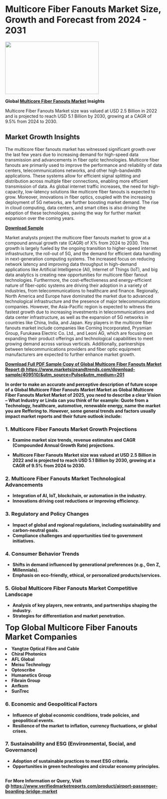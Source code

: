 <H1>Multicore Fiber Fanouts Market Size, Growth and Forecast from 2024 - 2031</H1><img class="aligncenter size-medium wp-image-584254" src="https://thirdeyenews.in/wp-content/uploads/2024/09/Global-Market-Research-300x168.jpeg" alt="" width="300" height="168" /><p><strong>Global&nbsp;<a href="https://www.marketsizeandtrends.com/download-sample/409510/&amp;utm_source=Pulse&amp;utm_medium=201">Multicore Fiber Fanouts Market</a> Insights</strong></p><p>Multicore Fiber Fanouts Market size was valued at USD 2.5 Billion in 2022 and is projected to reach USD 5.1 Billion by 2030, growing at a CAGR of 9.5% from 2024 to 2030.</p><p><h2>Market Growth Insights</h2> <p>The multicore fiber fanouts market has witnessed significant growth over the last few years due to increasing demand for high-speed data transmission and advancements in fiber optic technologies. Multicore fiber fanouts are primarily used to improve the performance and reliability of data centers, telecommunications networks, and other high-bandwidth applications. These systems allow for efficient signal splitting and distribution across multiple fiber connections, enabling more efficient transmission of data. As global internet traffic increases, the need for high-capacity, low-latency solutions like multicore fiber fanouts is expected to grow. Moreover, innovations in fiber optics, coupled with the increasing deployment of 5G networks, are further boosting market demand. The rise in cloud computing, data centers, and smart cities is also driving the adoption of these technologies, paving the way for further market expansion over the coming years.</p> <p><strong><a href="#">Download Sample</a></strong></p> <p>Market analysts project the multicore fiber fanouts market to grow at a compound annual growth rate (CAGR) of X% from 2024 to 2030. This growth is largely fueled by the ongoing transition to higher-speed internet infrastructure, the roll-out of 5G, and the demand for efficient data handling in next-generation computing systems. The increased focus on reducing network latency and improving data throughput in high-demand applications like Artificial Intelligence (AI), Internet of Things (IoT), and big data analytics is creating new opportunities for multicore fiber fanout technologies. Furthermore, the cost-effectiveness and energy-efficient nature of fiber-optic systems are driving their adoption in a variety of industries, from telecommunications to healthcare and finance. Regionally, North America and Europe have dominated the market due to advanced technological infrastructure and the presence of major telecommunications companies. However, the Asia-Pacific region is expected to witness the fastest growth due to increasing investments in telecommunications and data center infrastructure, as well as the expansion of 5G networks in countries like China, India, and Japan. Key players in the multicore fiber fanouts market include companies like Corning Incorporated, Prysmian Group, Furukawa Electric Co. Ltd., and Leoni AG, which are focusing on expanding their product offerings and technological capabilities to meet growing demand across various verticals. Additionally, partnerships between telecommunications providers and fiber optic equipment manufacturers are expected to further enhance market growth.</p> <p><strong><a href="#"></p><p><span class=""><strong>Download Full PDF Sample Copy of Global Multicore Fiber Fanouts Market Report</strong> @ <a href="https://www.marketsizeandtrends.com/download-sample/409510/&amp;utm_source=Pulse&amp;utm_medium=201" target="_blank">https://www.marketsizeandtrends.com/download-sample/409510/&amp;utm_source=Pulse&amp;utm_medium=201</a></span></p><p>In order to make an accurate and perceptive description of future scope of a Global&nbsp;Multicore Fiber Fanouts Market Market as Global&nbsp;Multicore Fiber Fanouts Market Market of 2025, you need to describe a clear Vision &ndash; What Industry or Linda can you think of for example: Quote from a Technology, healthcare, automotive, renewable energy, name the market you are Reffering to. However, some general trends and factors usually impact market reports and their future outlook include:</p><h3>1.&nbsp;<strong>Multicore Fiber Fanouts Market Growth Projections</strong></h3><ul><li>Examine market size trends, revenue estimates and CAGR (Compounded Annual Growth Rate) projections.</li><li><p>Multicore Fiber Fanouts Market size was valued at USD 2.5 Billion in 2022 and is projected to reach USD 5.1 Billion by 2030, growing at a CAGR of 9.5% from 2024 to 2030.</p></li></ul><h3>2.&nbsp;<strong>Multicore Fiber Fanouts Market Technological Advancements</strong></h3><ul><li>Integration of AI, IoT, blockchain, or automation in the industry.</li><li>Innovations driving cost reductions or improving efficiency.</li></ul><h3>3.&nbsp;<strong>Regulatory and Policy Changes</strong></h3><ul><li>Impact of global and regional regulations, including sustainability and carbon-neutral goals.</li><li>Compliance challenges and opportunities tied to government initiatives.</li></ul><h3>4.&nbsp;<strong>Consumer Behavior Trends</strong></h3><ul><li>Shifts in demand influenced by generational preferences (e.g., Gen Z, Millennials).</li><li>Emphasis on eco-friendly, ethical, or personalized products/services.</li></ul><h3>5.&nbsp;<strong>Global Multicore Fiber Fanouts Market Competitive Landscape</strong></h3><ul><li>Analysis of key players, new entrants, and partnerships shaping the industry.</li><li>Strategies for differentiation and market penetration.</li></ul><p data-pm-slice="1 1 []"><span style="color: inherit; font-family: inherit; font-size: 25px;">Top Global Multicore Fiber Fanouts Market Companies</span></p><div class="" data-test-id=""><p><li>Yangtze Optical Fibre and Cable</li><li> Chiral Photonics</li><li> AFL Global</li><li> Meisu Technology</li><li> Optoscribe</li><li> Humanetics Group</li><li> Fibrain Group</li><li> Anfkom</li><li> SunTrec</li></p></div><h3>6.&nbsp;<strong>Economic and Geopolitical Factors</strong></h3><ul><li>Influence of global economic conditions, trade policies, and geopolitical events.</li><li>Resilience of the market to inflation, currency fluctuations, or global crises.</li></ul><h3>7.&nbsp;<strong>Sustainability and ESG (Environmental, Social, and Governance)</strong></h3><ul><li>Adoption of sustainable practices to meet ESG criteria.</li><li>Opportunities in green technologies and circular economy principles.</li></ul><h2><strong style="font-size: 14px;">For More Information or Query, Visit @&nbsp;</strong><a style="background-color: #ffffff; font-size: 14px;" href="https://www.marketsizeandtrends.com/report/multicore-fiber-fanouts-market/" target="_blank">https://www.verifiedmarketreports.com/product/airport-passenger-boarding-bridge-market</a></h2>
